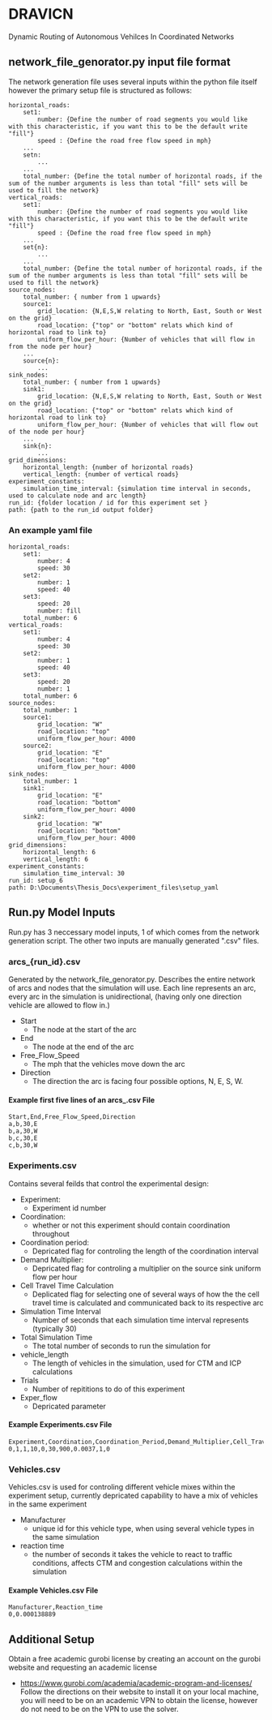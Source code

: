 # DRAVICN
Dynamic Routing of Autonomous Vehilces In Coordinated Networks

## network_file_genorator.py input file format
The network generation file uses several inputs within the python file itself however the primary setup file is structured as follows:
```
horizontal_roads:
    set1:
        number: {Define the number of road segments you would like with this characteristic, if you want this to be the default write "fill"}
        speed : {Define the road free flow speed in mph}
    ...
    setn:
        ...
    ...
    total_number: {Define the total number of horizontal roads, if the sum of the number arguments is less than total "fill" sets will be used to fill the network}
vertical_roads:
    set1:
        number: {Define the number of road segments you would like with this characteristic, if you want this to be the default write "fill"}
        speed : {Define the road free flow speed in mph}
    ...
    set{n}:
        ...
    ...
    total_number: {Define the total number of horizontal roads, if the sum of the number arguments is less than total "fill" sets will be used to fill the network}
source_nodes:
    total_number: { number from 1 upwards}
    source1:
        grid_location: {N,E,S,W relating to North, East, South or West on the grid}
        road_location: {"top" or "bottom" relats which kind of horizontal road to link to}
        uniform_flow_per_hour: {Number of vehicles that will flow in from the node per hour}
    ...
    source{n}:
        ...
sink_nodes:
    total_number: { number from 1 upwards}
    sink1:
        grid_location: {N,E,S,W relating to North, East, South or West on the grid}
        road_location: {"top" or "bottom" relats which kind of horizontal road to link to}
        uniform_flow_per_hour: {Number of vehicles that will flow out of the node per hour}
    ...
    sink{n}:
        ...
grid_dimensions:
    horizontal_length: {number of horizontal roads}
    vertical_length: {number of vertical roads}
experiment_constants:
    simulation_time_interval: {simulation time interval in seconds, used to calculate node and arc length}
run_id: {folder location / id for this experiment set }
path: {path to the run_id output folder}
```

### An example yaml file 
```
horizontal_roads:
    set1:
        number: 4
        speed: 30
    set2:
        number: 1
        speed: 40
    set3:
        speed: 20
        number: fill
    total_number: 6
vertical_roads:
    set1:
        number: 4
        speed: 30
    set2:
        number: 1
        speed: 40
    set3:
        speed: 20
        number: 1
    total_number: 6
source_nodes:
    total_number: 1
    source1:
        grid_location: "W"
        road_location: "top"
        uniform_flow_per_hour: 4000
    source2:
        grid_location: "E"
        road_location: "top"
        uniform_flow_per_hour: 4000
sink_nodes:
    total_number: 1
    sink1:
        grid_location: "E"
        road_location: "bottom"
        uniform_flow_per_hour: 4000
    sink2:
        grid_location: "W"
        road_location: "bottom"
        uniform_flow_per_hour: 4000
grid_dimensions:
    horizontal_length: 6
    vertical_length: 6
experiment_constants:
    simulation_time_interval: 30
run_id: setup_6
path: D:\Documents\Thesis_Docs\experiment_files\setup_yaml
```

## Run.py Model Inputs
Run.py has 3 neccessary model inputs, 1 of which comes from the network generation script. The other two inputs are manually generated ".csv" files.

### arcs_{run_id}.csv
Generated by the network_file_genorator.py. Describes the entire network of arcs and nodes that the simulation will use. Each line represents an arc, every arc in the simulation is unidirectional, (having only one direction vehicle are allowed to flow in.) 
- Start
  - The node at the start of the arc
- End
  - The node at the end of the arc
- Free_Flow_Speed
  - The mph that the vehicles move down the arc
- Direction
  - The direction the arc is facing four possible options, N, E, S, W. 

#### Example first five lines of an arcs_.csv File
```
Start,End,Free_Flow_Speed,Direction
a,b,30,E
b,a,30,W
b,c,30,E
c,b,30,W
```

### Experiments.csv
Contains several feilds that control the experimental design:
- Experiment:
  - Experiment id number
- Coordination:
  - whether or not this experiment should contain coordination throughout
- Coordination period:
  - Depricated flag for controling the length of the coordination interval
- Demand Multiplier:
  - Depricated flag for controling a multiplier on the source sink uniform flow per hour
- Cell Travel Time Calculation
  - Deplicated flag for selecting one of several ways of how the the cell travel time is calculated and communicated back to its respective arc
- Simulation Time Interval
  - Number of seconds that each simulation time interval represents (typically 30)
- Total Simulation Time
  - The total number of seconds to run the simulation for
- vehicle_length
  - The length of vehicles in the simulation, used for CTM and ICP calculations 
- Trials
  - Number of repititions to do of this experiment
- Exper_flow
  - Depricated parameter


#### Example Experiments.csv File
```
Experiment,Coordination,Coordination_Period,Demand_Multiplier,Cell_Travel_Time_Calc,Simulation_Time_Interval,Total_Simulation_Time,vehicle_length,trials,exper_flow
0,1,1,10,0,30,900,0.0037,1,0
```

### Vehicles.csv
Vehicles.csv is used for controling different vehicle mixes within the experiment setup, currently depricated capability to have a mix of vehicles in the same experiment
- Manufacturer
  - unique id for this vehicle type, when using several vehicle types in the same simulation
- reaction time
  - the number of seconds it takes the vehicle to react to traffic conditions, affects CTM and congestion calculations within the simulation

#### Example Vehicles.csv File
```
Manufacturer,Reaction_time
0,0.000138889
```

## Additional Setup
Obtain a free academic gurobi license by creating an account on the gurobi website and requesting an academic license
- https://www.gurobi.com/academia/academic-program-and-licenses/
Follow the directions on their website to install it on your local machine, you will need to be on an academic VPN to obtain the license, however do not need to be on the VPN to use the solver. 
